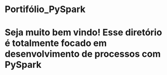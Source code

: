 # Portifólio_PySpark
# Seja muito bem vindo! Esse diretório é totalmente focado em desenvolvimento de processos com PySpark
